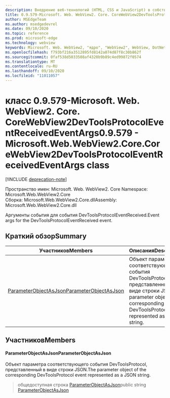 ```yaml
---
description: Внедрение веб-технологий (HTML, CSS и JavaScript) в собственные приложения с помощью элемента управления Microsoft Edge WebView2
title: 0.9.579-Microsoft. Web. WebView2. Core. CoreWebView2DevToolsProtocolEventReceivedEventArgs
author: MSEdgeTeam
ms.author: msedgedevrel
ms.date: 09/10/2020
ms.topic: reference
ms.prod: microsoft-edge
ms.technology: webview
keywords: Microsoft. Web. WebView2, "ядро", "WebView2", WebView, DotNet, WPF, WinForms, App, EDGE, CoreWebView2, CoreWebView2Controller, браузерный элемент управления, EDGE HTML, Microsoft. Web. WebView2
ms.openlocfilehash: f793bf216a3512895fd8142a074d87f8c30b862f
ms.sourcegitcommit: 0faf538d5033508af4320b9b89c4ed99872f0574
ms.translationtype: MT
ms.contentlocale: ru-RU
ms.lasthandoff: 09/10/2020
ms.locfileid: "11011057"
---
```

# <span data-ttu-id="c6a89-104">класс 0.9.579-Microsoft. Web. WebView2. Core. CoreWebView2DevToolsProtocolEventReceivedEventArgs</span><span class="sxs-lookup"><span data-stu-id="c6a89-104">0.9.579 - Microsoft.Web.WebView2.Core.CoreWebView2DevToolsProtocolEventReceivedEventArgs class</span></span> 

[!INCLUDE [deprecation-note](../../includes/deprecation-note.md)]

<span data-ttu-id="c6a89-105">Пространство имен: Microsoft. Web. WebView2. Core </span><span class="sxs-lookup"><span data-stu-id="c6a89-105">Namespace: Microsoft.Web.WebView2.Core</span></span>\
<span data-ttu-id="c6a89-106">Сборка: Microsoft.Web.WebView2.Core.dll</span><span class="sxs-lookup"><span data-stu-id="c6a89-106">Assembly: Microsoft.Web.WebView2.Core.dll</span></span>

<span data-ttu-id="c6a89-107">Аргументы события для события DevToolsProtocolEventReceived.</span><span class="sxs-lookup"><span data-stu-id="c6a89-107">Event args for the DevToolsProtocolEventReceived event.</span></span>

## <span data-ttu-id="c6a89-108">Краткий обзор</span><span class="sxs-lookup"><span data-stu-id="c6a89-108">Summary</span></span>

 <span data-ttu-id="c6a89-109">Участников</span><span class="sxs-lookup"><span data-stu-id="c6a89-109">Members</span></span>                        | <span data-ttu-id="c6a89-110">Описания</span><span class="sxs-lookup"><span data-stu-id="c6a89-110">Descriptions</span></span>
--------------------------------|---------------------------------------------
[<span data-ttu-id="c6a89-111">ParameterObjectAsJson</span><span class="sxs-lookup"><span data-stu-id="c6a89-111">ParameterObjectAsJson</span></span>](#parameterobjectasjson) | <span data-ttu-id="c6a89-112">Объект параметра соответствующего события DevToolsProtocol, представленный в виде строки JSON.</span><span class="sxs-lookup"><span data-stu-id="c6a89-112">The parameter object of the corresponding DevToolsProtocol event represented as a JSON string.</span></span>

## <span data-ttu-id="c6a89-113">Участников</span><span class="sxs-lookup"><span data-stu-id="c6a89-113">Members</span></span>

#### <span data-ttu-id="c6a89-114">ParameterObjectAsJson</span><span class="sxs-lookup"><span data-stu-id="c6a89-114">ParameterObjectAsJson</span></span> 

<span data-ttu-id="c6a89-115">Объект параметра соответствующего события DevToolsProtocol, представленный в виде строки JSON.</span><span class="sxs-lookup"><span data-stu-id="c6a89-115">The parameter object of the corresponding DevToolsProtocol event represented as a JSON string.</span></span>

> <span data-ttu-id="c6a89-116">общедоступная строка [ParameterObjectAsJson](#parameterobjectasjson)</span><span class="sxs-lookup"><span data-stu-id="c6a89-116">public string [ParameterObjectAsJson](#parameterobjectasjson)</span></span>

